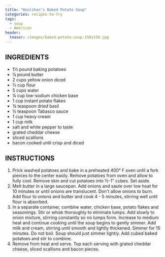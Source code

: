 ```yaml
---
title: "Houlihan’s Baked Potato Soup"
categories: recipes-to-try
tags: 
  - soup
  - American
header:
  teaser: /images/baked-potato-soup-150x150.jpg
---
```


## INGREDIENTS
* 1½ pound baking potatoes
* ¼ pound butter
* 2 cups yellow onion diced
* ⅓ cup flour
* 5 cups water
* ¼ cup low-sodium chicken base
* 1 cup instant potato flakes
* ¾ teaspoon dried basil
* ½ teaspoon Tabasco sauce
* 1 cup heavy cream
* 1 cup milk
* salt and white pepper to taste
* grated cheddar cheese
* sliced scallions
* bacon cooked until crisp and diced

## INSTRUCTIONS
1. Prick washed potatoes and bake in a preheated 400° F oven until a fork pierces to the center easily. Remove potatoes from oven and allow to fully cool. Remove skin and cut potatoes into ½-1" cubes. Set aside.
2. Melt butter in a large saucepan. Add onions and saute over low heat for 10 minutes or until onions are translucent. Don't allow onions to burn. Add flour to onions and butter and cook 4 - 5 minutes, stirring well until flour is absorbed.
3. In a separate container, combine water, chicken base, potato flakes and seasonings. Stir or whisk thoroughly to eliminate lumps. Add slowly to onion mixture, stirring constantly so no lumps form. Increase to medium heat and continue cooking until the soup begins to gently simmer. Add milk and cream, stirring until smooth and lightly thickened. Simmer for 15 minutes. Do not boil. Soup should just simmer lightly. Add cubed baked potatoes and stir to combine.
4. Remove from heat and serve. Top each serving with grated cheddar cheese, sliced scallions and bacon pieces.
